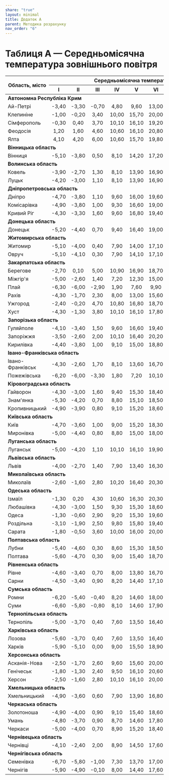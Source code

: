 ```yaml
---
share: "true"
layout: minimal
title: Додаток А
parent: Методика розрахунку
nav_order: "6"
---
```



# Таблиця А — Середньомісячна температура зовнішнього повітря

<table>
  <thead>
    <tr>
      <th rowspan="2">Область, місто</th>
      <th colspan="12">Середньомісячна температура зовнішнього повітря, ℃</th>
      <th rowspan="2">Середня за рік</th>
    </tr>
    <tr>
      <th>I</th>
      <th>II</th>
      <th>III</th>
      <th>IV</th>
      <th>V</th>
      <th>VI</th>
      <th>VII</th>
      <th>VIII</th>
      <th>IX</th>
      <th>X</th>
      <th>XI</th>
      <th>XII</th>
    </tr>
  </thead>
  <tbody>
    <tr>
      <td colspan="14"><b>Автономна Республіка Крим</b></td>
    </tr>
    <tr>
      <td>Ай-Петрі</td>
      <td style="text-align: center">-3,40</td>
      <td style="text-align: center">-3,30</td>
      <td style="text-align: center">-0,70</td>
      <td style="text-align: center">4,80</td>
      <td style="text-align: center">9,60</td>
      <td style="text-align: center">13,00</td>
      <td style="text-align: center">15,50</td>
      <td style="text-align: center">15,10</td>
      <td style="text-align: center">11,00</td>
      <td style="text-align: center">6,70</td>
      <td style="text-align: center">2,50</td>
      <td style="text-align: center">-1,60</td>
      <td style="text-align: center">5,80</td>
    </tr>
    <tr>
      <td>Клепиніне</td>
      <td style="text-align: center">-1,00</td>
      <td style="text-align: center">-0,20</td>
      <td style="text-align: center">3,40</td>
      <td style="text-align: center">10,00</td>
      <td style="text-align: center">15,70</td>
      <td style="text-align: center">20,00</td>
      <td style="text-align: center">22,70</td>
      <td style="text-align: center">21,80</td>
      <td style="text-align: center">16,70</td>
      <td style="text-align: center">10,70</td>
      <td style="text-align: center">5,70</td>
      <td style="text-align: center">1,60</td>
      <td style="text-align: center">10,60</td>
    </tr>
    <tr>
      <td>Сімферополь</td>
      <td style="text-align: center">-0,30</td>
      <td style="text-align: center">0,40</td>
      <td style="text-align: center">3,70</td>
      <td style="text-align: center">10,10</td>
      <td style="text-align: center">16,10</td>
      <td style="text-align: center">19,20</td>
      <td style="text-align: center">21,80</td>
      <td style="text-align: center">21,30</td>
      <td style="text-align: center">16,70</td>
      <td style="text-align: center">11,00</td>
      <td style="text-align: center">6,10</td>
      <td style="text-align: center">2,10</td>
      <td style="text-align: center">10,60</td>
    </tr>
    <tr>
      <td>Феодосія</td>
      <td style="text-align: center">1,20</td>
      <td style="text-align: center">1,60</td>
      <td style="text-align: center">4,60</td>
      <td style="text-align: center">10,60</td>
      <td style="text-align: center">16,10</td>
      <td style="text-align: center">20,80</td>
      <td style="text-align: center">23,20</td>
      <td style="text-align: center">23,10</td>
      <td style="text-align: center">18,40</td>
      <td style="text-align: center">12,60</td>
      <td style="text-align: center">7,60</td>
      <td style="text-align: center">3,80</td>
      <td style="text-align: center">12,00</td>
    </tr>
    <tr>
      <td>Ялта</td>
      <td style="text-align: center">4,10</td>
      <td style="text-align: center">4,20</td>
      <td style="text-align: center">6,00</td>
      <td style="text-align: center">10,60</td>
      <td style="text-align: center">15,70</td>
      <td style="text-align: center">19,80</td>
      <td style="text-align: center">23,60</td>
      <td style="text-align: center">23,20</td>
      <td style="text-align: center">19,00</td>
      <td style="text-align: center">13,60</td>
      <td style="text-align: center">9,50</td>
      <td style="text-align: center">6,10</td>
      <td style="text-align: center">13,00</td>
    </tr>
    <tr>
      <td colspan="14"><b>Вінницька область</b></td>
    </tr>
    <tr>
      <td>Вінниця</td>
      <td style="text-align: center">-5,10</td>
      <td style="text-align: center">-3,80</td>
      <td style="text-align: center">0,50</td>
      <td style="text-align: center">8,10</td>
      <td style="text-align: center">14,20</td>
      <td style="text-align: center">17,20</td>
      <td style="text-align: center">18,70</td>
      <td style="text-align: center">18,00</td>
      <td style="text-align: center">13,30</td>
      <td style="text-align: center">7,60</td>
      <td style="text-align: center">1,80</td>
      <td style="text-align: center">-2,90</td>
      <td style="text-align: center">7,30</td>
    </tr>
    <tr>
      <td colspan="14"><b>Волинська область</b></td>
    </tr>
    <tr>
      <td>Ковель</td>
      <td style="text-align: center">-3,90</td>
      <td style="text-align: center">-2,70</td>
      <td style="text-align: center">1,30</td>
      <td style="text-align: center">8,10</td>
      <td style="text-align: center">13,90</td>
      <td style="text-align: center">16,90</td>
      <td style="text-align: center">18,20</td>
      <td style="text-align: center">17,60</td>
      <td style="text-align: center">13,00</td>
      <td style="text-align: center">7,90</td>
      <td style="text-align: center">2,50</td>
      <td style="text-align: center">-1,90</td>
      <td style="text-align: center">7,60</td>
    </tr>
    <tr>
      <td>Луцьк</td>
      <td style="text-align: center">-4,20</td>
      <td style="text-align: center">-3,00</td>
      <td style="text-align: center">1,10</td>
      <td style="text-align: center">8,10</td>
      <td style="text-align: center">13,90</td>
      <td style="text-align: center">16,90</td>
      <td style="text-align: center">18,40</td>
      <td style="text-align: center">17,70</td>
      <td style="text-align: center">13,20</td>
      <td style="text-align: center">7,90</td>
      <td style="text-align: center">2,40</td>
      <td style="text-align: center">-2,40</td>
      <td style="text-align: center">7,50</td>
    </tr>
    <tr>
      <td colspan="14"><b>Дніпропетровська область</b></td>
    </tr>
    <tr>
      <td>Дніпро</td>
      <td style="text-align: center">-4,70</td>
      <td style="text-align: center">-3,80</td>
      <td style="text-align: center">1,10</td>
      <td style="text-align: center">9,60</td>
      <td style="text-align: center">16,00</td>
      <td style="text-align: center">19,60</td>
      <td style="text-align: center">21,60</td>
      <td style="text-align: center">20,70</td>
      <td style="text-align: center">15,40</td>
      <td style="text-align: center">8,60</td>
      <td style="text-align: center">2,20</td>
      <td style="text-align: center">-2,50</td>
      <td style="text-align: center">8,70</td>
    </tr>
    <tr>
      <td>Комісарівка</td>
      <td style="text-align: center">-4,90</td>
      <td style="text-align: center">-3,80</td>
      <td style="text-align: center">1,00</td>
      <td style="text-align: center">9,30</td>
      <td style="text-align: center">16,60</td>
      <td style="text-align: center">19,00</td>
      <td style="text-align: center">20,90</td>
      <td style="text-align: center">20,00</td>
      <td style="text-align: center">14,70</td>
      <td style="text-align: center">8,20</td>
      <td style="text-align: center">2,20</td>
      <td style="text-align: center">-2,40</td>
      <td style="text-align: center">8,30</td>
    </tr>
    <tr>
      <td>Кривий Ріг</td>
      <td style="text-align: center">-4,30</td>
      <td style="text-align: center">-3,30</td>
      <td style="text-align: center">1,60</td>
      <td style="text-align: center">9,60</td>
      <td style="text-align: center">16,80</td>
      <td style="text-align: center">19,40</td>
      <td style="text-align: center">21,50</td>
      <td style="text-align: center">20,70</td>
      <td style="text-align: center">15,50</td>
      <td style="text-align: center">8,90</td>
      <td style="text-align: center">2,70</td>
      <td style="text-align: center">-2,00</td>
      <td style="text-align: center">8,80</td>
    </tr>
    <tr>
      <td colspan="14"><b>Донецька область</b></td>
    </tr>
    <tr>
      <td>Донецьк</td>
      <td style="text-align: center">-5,20</td>
      <td style="text-align: center">-4,40</td>
      <td style="text-align: center">0,70</td>
      <td style="text-align: center">9,40</td>
      <td style="text-align: center">16,40</td>
      <td style="text-align: center">19,00</td>
      <td style="text-align: center">21,20</td>
      <td style="text-align: center">19,80</td>
      <td style="text-align: center">14,90</td>
      <td style="text-align: center">8,00</td>
      <td style="text-align: center">1,80</td>
      <td style="text-align: center">-2,90</td>
      <td style="text-align: center">8,10</td>
    </tr>
    <tr>
      <td colspan="14"><b>Житомирська область</b></td>
    </tr>
    <tr>
      <td>Житомир</td>
      <td style="text-align: center">-5,10</td>
      <td style="text-align: center">-4,00</td>
      <td style="text-align: center">0,40</td>
      <td style="text-align: center">7,90</td>
      <td style="text-align: center">14,00</td>
      <td style="text-align: center">17,10</td>
      <td style="text-align: center">18,50</td>
      <td style="text-align: center">17,70</td>
      <td style="text-align: center">13,00</td>
      <td style="text-align: center">7,40</td>
      <td style="text-align: center">1,70</td>
      <td style="text-align: center">-2,80</td>
      <td style="text-align: center">7,20</td>
    </tr>
    <tr>
      <td>Овруч</td>
      <td style="text-align: center">-5,10</td>
      <td style="text-align: center">-4,10</td>
      <td style="text-align: center">0,30</td>
      <td style="text-align: center">7,90</td>
      <td style="text-align: center">14,10</td>
      <td style="text-align: center">17,10</td>
      <td style="text-align: center">18,50</td>
      <td style="text-align: center">17,60</td>
      <td style="text-align: center">12,80</td>
      <td style="text-align: center">7,10</td>
      <td style="text-align: center">1,50</td>
      <td style="text-align: center">-3,10</td>
      <td style="text-align: center">7,10</td>
    </tr>
    <tr>
      <td colspan="14"><b>Закарпатська область</b></td>
    </tr>
    <tr>
      <td>Берегове</td>
      <td style="text-align: center">-2,70</td>
      <td style="text-align: center">0,10</td>
      <td style="text-align: center">5,00</td>
      <td style="text-align: center">10,90</td>
      <td style="text-align: center">16,90</td>
      <td style="text-align: center">18,70</td>
      <td style="text-align: center">20,20</td>
      <td style="text-align: center">19,60</td>
      <td style="text-align: center">15,70</td>
      <td style="text-align: center">10,30</td>
      <td style="text-align: center">4,80</td>
      <td style="text-align: center">-0,20</td>
      <td style="text-align: center">9,90</td>
    </tr>
    <tr>
      <td>Міжгір'я</td>
      <td style="text-align: center">-5,00</td>
      <td style="text-align: center">-2,60</td>
      <td style="text-align: center">1,40</td>
      <td style="text-align: center">7,20</td>
      <td style="text-align: center">12,30</td>
      <td style="text-align: center">15,00</td>
      <td style="text-align: center">16,40</td>
      <td style="text-align: center">15,80</td>
      <td style="text-align: center">12,30</td>
      <td style="text-align: center">7,40</td>
      <td style="text-align: center">2,50</td>
      <td style="text-align: center">2,40</td>
      <td style="text-align: center">6,70</td>
    </tr>
    <tr>
      <td>Плай</td>
      <td style="text-align: center">-6,30</td>
      <td style="text-align: center">-6,00</td>
      <td style="text-align: center">-2,90</td>
      <td style="text-align: center">1,90</td>
      <td style="text-align: center">7,60</td>
      <td style="text-align: center">9,90</td>
      <td style="text-align: center">11,40</td>
      <td style="text-align: center">11,50</td>
      <td style="text-align: center">7,70</td>
      <td style="text-align: center">3,60</td>
      <td style="text-align: center">-1,40</td>
      <td style="text-align: center">-5,10</td>
      <td style="text-align: center">2,70</td>
    </tr>
    <tr>
      <td>Рахів</td>
      <td style="text-align: center">-4,30</td>
      <td style="text-align: center">-1,70</td>
      <td style="text-align: center">2,30</td>
      <td style="text-align: center">8,00</td>
      <td style="text-align: center">13,00</td>
      <td style="text-align: center">15,60</td>
      <td style="text-align: center">17,00</td>
      <td style="text-align: center">16,40</td>
      <td style="text-align: center">12,90</td>
      <td style="text-align: center">7,80</td>
      <td style="text-align: center">2,80</td>
      <td style="text-align: center">-1,80</td>
      <td style="text-align: center">7,30</td>
    </tr>
    <tr>
      <td>Ужгород</td>
      <td style="text-align: center">-2,40</td>
      <td style="text-align: center">-0,20</td>
      <td style="text-align: center">4,70</td>
      <td style="text-align: center">10,80</td>
      <td style="text-align: center">16,80</td>
      <td style="text-align: center">18,70</td>
      <td style="text-align: center">20,30</td>
      <td style="text-align: center">19,80</td>
      <td style="text-align: center">15,50</td>
      <td style="text-align: center">10,20</td>
      <td style="text-align: center">4,70</td>
      <td style="text-align: center">-0,50</td>
      <td style="text-align: center">9,80</td>
    </tr>
    <tr>
      <td>Хуст</td>
      <td style="text-align: center">-4,30</td>
      <td style="text-align: center">-1,30</td>
      <td style="text-align: center">3,80</td>
      <td style="text-align: center">10,10</td>
      <td style="text-align: center">16,10</td>
      <td style="text-align: center">17,80</td>
      <td style="text-align: center">19,20</td>
      <td style="text-align: center">18,50</td>
      <td style="text-align: center">14,50</td>
      <td style="text-align: center">8,90</td>
      <td style="text-align: center">3,70</td>
      <td style="text-align: center">-1,30</td>
      <td style="text-align: center">8,70</td>
    </tr>
    <tr>
      <td colspan="14"><b>Запорізька область</b></td>
    </tr>
    <tr>
      <td>Гуляйполе</td>
      <td style="text-align: center">-4,10</td>
      <td style="text-align: center">-3,40</td>
      <td style="text-align: center">1,50</td>
      <td style="text-align: center">9,60</td>
      <td style="text-align: center">16,60</td>
      <td style="text-align: center">19,40</td>
      <td style="text-align: center">21,60</td>
      <td style="text-align: center">20,50</td>
      <td style="text-align: center">15,10</td>
      <td style="text-align: center">8,40</td>
      <td style="text-align: center">2,50</td>
      <td style="text-align: center">-1,90</td>
      <td style="text-align: center">8,70</td>
    </tr>
    <tr>
      <td>Запоріжжя</td>
      <td style="text-align: center">-3,50</td>
      <td style="text-align: center">-2,60</td>
      <td style="text-align: center">2,00</td>
      <td style="text-align: center">10,10</td>
      <td style="text-align: center">16,40</td>
      <td style="text-align: center">20,20</td>
      <td style="text-align: center">22,40</td>
      <td style="text-align: center">21,40</td>
      <td style="text-align: center">16,20</td>
      <td style="text-align: center">9,60</td>
      <td style="text-align: center">3,50</td>
      <td style="text-align: center">-1,10</td>
      <td style="text-align: center">9,60</td>
    </tr>
    <tr>
      <td>Кирилівка</td>
      <td style="text-align: center">-4,40</td>
      <td style="text-align: center">-3,80</td>
      <td style="text-align: center">1,00</td>
      <td style="text-align: center">9,10</td>
      <td style="text-align: center">15,00</td>
      <td style="text-align: center">18,80</td>
      <td style="text-align: center">20,60</td>
      <td style="text-align: center">20,10</td>
      <td style="text-align: center">14,90</td>
      <td style="text-align: center">8,10</td>
      <td style="text-align: center">2,30</td>
      <td style="text-align: center">-2,20</td>
      <td style="text-align: center">8,30</td>
    </tr>
    <tr>
      <td colspan="14"><b>Івано-Франківська область</b></td>
    </tr>
    <tr>
      <td>Івано-Франківськ</td>
      <td style="text-align: center">-4,30</td>
      <td style="text-align: center">-2,60</td>
      <td style="text-align: center">1,70</td>
      <td style="text-align: center">8,10</td>
      <td style="text-align: center">13,60</td>
      <td style="text-align: center">16,70</td>
      <td style="text-align: center">18,30</td>
      <td style="text-align: center">17,70</td>
      <td style="text-align: center">13,40</td>
      <td style="text-align: center">8,00</td>
      <td style="text-align: center">2,50</td>
      <td style="text-align: center">-2,40</td>
      <td style="text-align: center">7,60</td>
    </tr>
    <tr>
      <td>Пожежівська</td>
      <td style="text-align: center">-6,20</td>
      <td style="text-align: center">-6,00</td>
      <td style="text-align: center">-3,30</td>
      <td style="text-align: center">1,80</td>
      <td style="text-align: center">7,20</td>
      <td style="text-align: center">10,10</td>
      <td style="text-align: center">11,70</td>
      <td style="text-align: center">11,80</td>
      <td style="text-align: center">8,00</td>
      <td style="text-align: center">4,10</td>
      <td style="text-align: center">-0,70</td>
      <td style="text-align: center">-4,90</td>
      <td style="text-align: center">2,80</td>
    </tr>
    <tr>
      <td colspan="14"><b>Кіровоградська область</b></td>
    </tr>
    <tr>
      <td>Гайворон</td>
      <td style="text-align: center">-4,30</td>
      <td style="text-align: center">-3,00</td>
      <td style="text-align: center">1,60</td>
      <td style="text-align: center">9,40</td>
      <td style="text-align: center">15,30</td>
      <td style="text-align: center">18,40</td>
      <td style="text-align: center">20,00</td>
      <td style="text-align: center">19,20</td>
      <td style="text-align: center">14,40</td>
      <td style="text-align: center">8,40</td>
      <td style="text-align: center">2,70</td>
      <td style="text-align: center">-1,90</td>
      <td style="text-align: center">8,40</td>
    </tr>
    <tr>
      <td>Знам'янка</td>
      <td style="text-align: center">-5,30</td>
      <td style="text-align: center">-4,20</td>
      <td style="text-align: center">0,70</td>
      <td style="text-align: center">8,80</td>
      <td style="text-align: center">15,10</td>
      <td style="text-align: center">18,50</td>
      <td style="text-align: center">20,30</td>
      <td style="text-align: center">19,50</td>
      <td style="text-align: center">14,40</td>
      <td style="text-align: center">7,90</td>
      <td style="text-align: center">2,00</td>
      <td style="text-align: center">-2,80</td>
      <td style="text-align: center">7,90</td>
    </tr>
    <tr>
      <td>Кропивницький</td>
      <td style="text-align: center">-4,90</td>
      <td style="text-align: center">-3,90</td>
      <td style="text-align: center">0,80</td>
      <td style="text-align: center">9,10</td>
      <td style="text-align: center">15,20</td>
      <td style="text-align: center">18,60</td>
      <td style="text-align: center">20,40</td>
      <td style="text-align: center">19,70</td>
      <td style="text-align: center">14,70</td>
      <td style="text-align: center">8,20</td>
      <td style="text-align: center">2,10</td>
      <td style="text-align: center">-2,60</td>
      <td style="text-align: center">8,10</td>
    </tr>
    <tr>
      <td colspan="14"><b>Київська область</b></td>
    </tr>
    <tr>
      <td>Київ</td>
      <td style="text-align: center">-4,70</td>
      <td style="text-align: center">-3,60</td>
      <td style="text-align: center">1,00</td>
      <td style="text-align: center">9,00</td>
      <td style="text-align: center">15,20</td>
      <td style="text-align: center">18,30</td>
      <td style="text-align: center">19,80</td>
      <td style="text-align: center">19,00</td>
      <td style="text-align: center">13,90</td>
      <td style="text-align: center">8,10</td>
      <td style="text-align: center">1,90</td>
      <td style="text-align: center">-2,50</td>
      <td style="text-align: center">8,00</td>
    </tr>
    <tr>
      <td>Миронівка</td>
      <td style="text-align: center">-5,00</td>
      <td style="text-align: center">-4,40</td>
      <td style="text-align: center">0,80</td>
      <td style="text-align: center">8,80</td>
      <td style="text-align: center">15,00</td>
      <td style="text-align: center">18,00</td>
      <td style="text-align: center">19,80</td>
      <td style="text-align: center">19,00</td>
      <td style="text-align: center">14,10</td>
      <td style="text-align: center">8,00</td>
      <td style="text-align: center">1,80</td>
      <td style="text-align: center">-2,70</td>
      <td style="text-align: center">7,80</td>
    </tr>
    <tr>
      <td colspan="14"><b>Луганська область</b></td>
    </tr>
    <tr>
      <td>Луганськ</td>
      <td style="text-align: center">-5,00</td>
      <td style="text-align: center">-4,20</td>
      <td style="text-align: center">1,10</td>
      <td style="text-align: center">10,10</td>
      <td style="text-align: center">16,10</td>
      <td style="text-align: center">19,90</td>
      <td style="text-align: center">22,00</td>
      <td style="text-align: center">20,70</td>
      <td style="text-align: center">15,10</td>
      <td style="text-align: center">8,20</td>
      <td style="text-align: center">2,20</td>
      <td style="text-align: center">-2,50</td>
      <td style="text-align: center">8,60</td>
    </tr>
    <tr>
      <td colspan="14"><b>Львівська область</b></td>
    </tr>
    <tr>
      <td>Львів</td>
      <td style="text-align: center">-4,00</td>
      <td style="text-align: center">-2,70</td>
      <td style="text-align: center">1,40</td>
      <td style="text-align: center">7,90</td>
      <td style="text-align: center">13,40</td>
      <td style="text-align: center">16,30</td>
      <td style="text-align: center">17,70</td>
      <td style="text-align: center">17,20</td>
      <td style="text-align: center">13,00</td>
      <td style="text-align: center">8,00</td>
      <td style="text-align: center">2,50</td>
      <td style="text-align: center">-2,20</td>
      <td style="text-align: center">7,40</td>
    </tr>
    <tr>
      <td colspan="14"><b>Миколаївська область</b></td>
    </tr>
    <tr>
      <td>Миколаїв</td>
      <td style="text-align: center">-2,60</td>
      <td style="text-align: center">-1,60</td>
      <td style="text-align: center">2,80</td>
      <td style="text-align: center">10,20</td>
      <td style="text-align: center">16,40</td>
      <td style="text-align: center">20,30</td>
      <td style="text-align: center">22,70</td>
      <td style="text-align: center">22,00</td>
      <td style="text-align: center">16,80</td>
      <td style="text-align: center">10,40</td>
      <td style="text-align: center">4,20</td>
      <td style="text-align: center">-0,40</td>
      <td style="text-align: center">10,10</td>
    </tr>
    <tr>
      <td colspan="14"><b>Одеська область</b></td>
    </tr>
    <tr>
      <td>Ізмаїл</td>
      <td style="text-align: center">-1,30</td>
      <td style="text-align: center">0,20</td>
      <td style="text-align: center">4,30</td>
      <td style="text-align: center">10,60</td>
      <td style="text-align: center">16,30</td>
      <td style="text-align: center">20,30</td>
      <td style="text-align: center">22,30</td>
      <td style="text-align: center">21,70</td>
      <td style="text-align: center">17,00</td>
      <td style="text-align: center">11,20</td>
      <td style="text-align: center">5,70</td>
      <td style="text-align: center">0,70</td>
      <td style="text-align: center">10,80</td>
    </tr>
    <tr>
      <td>Любашівка</td>
      <td style="text-align: center">-4,30</td>
      <td style="text-align: center">-3,00</td>
      <td style="text-align: center">1,50</td>
      <td style="text-align: center">9,30</td>
      <td style="text-align: center">15,30</td>
      <td style="text-align: center">18,60</td>
      <td style="text-align: center">20,50</td>
      <td style="text-align: center">19,90</td>
      <td style="text-align: center">15,10</td>
      <td style="text-align: center">8,90</td>
      <td style="text-align: center">2,80</td>
      <td style="text-align: center">-1,90</td>
      <td style="text-align: center">8,60</td>
    </tr>
    <tr>
      <td>Одеса</td>
      <td style="text-align: center">-1,30</td>
      <td style="text-align: center">-0,60</td>
      <td style="text-align: center">2,90</td>
      <td style="text-align: center">9,20</td>
      <td style="text-align: center">15,30</td>
      <td style="text-align: center">19,60</td>
      <td style="text-align: center">22,00</td>
      <td style="text-align: center">21,60</td>
      <td style="text-align: center">17,00</td>
      <td style="text-align: center">11,30</td>
      <td style="text-align: center">5,80</td>
      <td style="text-align: center">1,10</td>
      <td style="text-align: center">10,30</td>
    </tr>
    <tr>
      <td>Роздільна</td>
      <td style="text-align: center">-3,10</td>
      <td style="text-align: center">-1,90</td>
      <td style="text-align: center">2,50</td>
      <td style="text-align: center">9,80</td>
      <td style="text-align: center">15,80</td>
      <td style="text-align: center">19,40</td>
      <td style="text-align: center">21,50</td>
      <td style="text-align: center">21,00</td>
      <td style="text-align: center">16,10</td>
      <td style="text-align: center">9,90</td>
      <td style="text-align: center">3,90</td>
      <td style="text-align: center">-0,90</td>
      <td style="text-align: center">9,50</td>
    </tr>
    <tr>
      <td>Сарата</td>
      <td style="text-align: center">-1,80</td>
      <td style="text-align: center">-0,50</td>
      <td style="text-align: center">3,60</td>
      <td style="text-align: center">10,00</td>
      <td style="text-align: center">16,00</td>
      <td style="text-align: center">20,00</td>
      <td style="text-align: center">22,10</td>
      <td style="text-align: center">21,30</td>
      <td style="text-align: center">16,40</td>
      <td style="text-align: center">10,50</td>
      <td style="text-align: center">5,10</td>
      <td style="text-align: center">0,20</td>
      <td style="text-align: center">10,20</td>
    </tr>
    <tr>
      <td colspan="14"><b>Полтавська область</b></td>
    </tr>
    <tr>
      <td>Лубни</td>
      <td style="text-align: center">-5,40</td>
      <td style="text-align: center">-4,60</td>
      <td style="text-align: center">0,30</td>
      <td style="text-align: center">8,60</td>
      <td style="text-align: center">15,30</td>
      <td style="text-align: center">18,50</td>
      <td style="text-align: center">20,20</td>
      <td style="text-align: center">19,10</td>
      <td style="text-align: center">13,70</td>
      <td style="text-align: center">7,60</td>
      <td style="text-align: center">1,30</td>
      <td style="text-align: center">-3,30</td>
      <td style="text-align: center">7,60</td>
    </tr>
    <tr>
      <td>Полтава</td>
      <td style="text-align: center">-5,60</td>
      <td style="text-align: center">-4,70</td>
      <td style="text-align: center">0,30</td>
      <td style="text-align: center">9,00</td>
      <td style="text-align: center">15,40</td>
      <td style="text-align: center">18,70</td>
      <td style="text-align: center">20,50</td>
      <td style="text-align: center">19,70</td>
      <td style="text-align: center">14,30</td>
      <td style="text-align: center">7,70</td>
      <td style="text-align: center">1,30</td>
      <td style="text-align: center">-3,30</td>
      <td style="text-align: center">7,80</td>
    </tr>
    <tr>
      <td colspan="14"><b>Рівненська область</b></td>
    </tr>
    <tr>
      <td>Рівне</td>
      <td style="text-align: center">-4,60</td>
      <td style="text-align: center">-3,40</td>
      <td style="text-align: center">0,70</td>
      <td style="text-align: center">8,00</td>
      <td style="text-align: center">13,80</td>
      <td style="text-align: center">16,70</td>
      <td style="text-align: center">18,20</td>
      <td style="text-align: center">17,50</td>
      <td style="text-align: center">13,10</td>
      <td style="text-align: center">7,70</td>
      <td style="text-align: center">2,10</td>
      <td style="text-align: center">-2,60</td>
      <td style="text-align: center">7,30</td>
    </tr>
    <tr>
      <td>Сарни</td>
      <td style="text-align: center">-4,50</td>
      <td style="text-align: center">-3,40</td>
      <td style="text-align: center">0,90</td>
      <td style="text-align: center">8,20</td>
      <td style="text-align: center">14,40</td>
      <td style="text-align: center">17,10</td>
      <td style="text-align: center">18,60</td>
      <td style="text-align: center">17,70</td>
      <td style="text-align: center">13,00</td>
      <td style="text-align: center">7,70</td>
      <td style="text-align: center">2,10</td>
      <td style="text-align: center">-2,40</td>
      <td style="text-align: center">7,40</td>
    </tr>
    <tr>
      <td colspan="14"><b>Сумська область</b></td>
    </tr>
    <tr>
      <td>Ромни</td>
      <td style="text-align: center">-6,20</td>
      <td style="text-align: center">-5,40</td>
      <td style="text-align: center">-0,40</td>
      <td style="text-align: center">8,20</td>
      <td style="text-align: center">14,60</td>
      <td style="text-align: center">18,00</td>
      <td style="text-align: center">19,40</td>
      <td style="text-align: center">18,40</td>
      <td style="text-align: center">13,10</td>
      <td style="text-align: center">6,80</td>
      <td style="text-align: center">0,70</td>
      <td style="text-align: center">-4,00</td>
      <td style="text-align: center">6,90</td>
    </tr>
    <tr>
      <td>Суми</td>
      <td style="text-align: center">-6,60</td>
      <td style="text-align: center">-5,80</td>
      <td style="text-align: center">-0,80</td>
      <td style="text-align: center">8,10</td>
      <td style="text-align: center">14,60</td>
      <td style="text-align: center">17,90</td>
      <td style="text-align: center">19,50</td>
      <td style="text-align: center">18,40</td>
      <td style="text-align: center">13,00</td>
      <td style="text-align: center">6,70</td>
      <td style="text-align: center">0,40</td>
      <td style="text-align: center">-4,30</td>
      <td style="text-align: center">6,80</td>
    </tr>
    <tr>
      <td colspan="14"><b>Тернопільська область</b></td>
    </tr>
    <tr>
      <td>Тернопіль</td>
      <td style="text-align: center">-5,00</td>
      <td style="text-align: center">-3,70</td>
      <td style="text-align: center">0,40</td>
      <td style="text-align: center">7,60</td>
      <td style="text-align: center">13,50</td>
      <td style="text-align: center">16,40</td>
      <td style="text-align: center">17,80</td>
      <td style="text-align: center">17,20</td>
      <td style="text-align: center">12,80</td>
      <td style="text-align: center">7,50</td>
      <td style="text-align: center">1,80</td>
      <td style="text-align: center">-3,10</td>
      <td style="text-align: center">6,90</td>
    </tr>
    <tr>
      <td colspan="14"><b>Харківська область</b></td>
    </tr>
    <tr>
      <td>Лозова</td>
      <td style="text-align: center">-5,60</td>
      <td style="text-align: center">-3,70</td>
      <td style="text-align: center">0,40</td>
      <td style="text-align: center">7,60</td>
      <td style="text-align: center">13,50</td>
      <td style="text-align: center">16,40</td>
      <td style="text-align: center">17,80</td>
      <td style="text-align: center">17,20</td>
      <td style="text-align: center">12,80</td>
      <td style="text-align: center">7,50</td>
      <td style="text-align: center">1,80</td>
      <td style="text-align: center">-3,10</td>
      <td style="text-align: center">6,90</td>
    </tr>
    <tr>
      <td>Харків</td>
      <td style="text-align: center">-5,90</td>
      <td style="text-align: center">-5,10</td>
      <td style="text-align: center">0,00</td>
      <td style="text-align: center">9,00</td>
      <td style="text-align: center">15,50</td>
      <td style="text-align: center">18,90</td>
      <td style="text-align: center">20,70</td>
      <td style="text-align: center">19,70</td>
      <td style="text-align: center">14,10</td>
      <td style="text-align: center">7,50</td>
      <td style="text-align: center">1,00</td>
      <td style="text-align: center">-3,70</td>
      <td style="text-align: center">7,60</td>
    </tr>
    <tr>
      <td colspan="14"><b>Херсонська область</b></td>
    </tr>
    <tr>
      <td>Асканія-Нова</td>
      <td style="text-align: center">-2,50</td>
      <td style="text-align: center">-1,70</td>
      <td style="text-align: center">2,60</td>
      <td style="text-align: center">9,60</td>
      <td style="text-align: center">15,60</td>
      <td style="text-align: center">20,00</td>
      <td style="text-align: center">22,50</td>
      <td style="text-align: center">21,80</td>
      <td style="text-align: center">16,50</td>
      <td style="text-align: center">9,90</td>
      <td style="text-align: center">4,20</td>
      <td style="text-align: center">0,00</td>
      <td style="text-align: center">9,90</td>
    </tr>
    <tr>
      <td>Генічеськ</td>
      <td style="text-align: center">-1,80</td>
      <td style="text-align: center">-1,30</td>
      <td style="text-align: center">2,40</td>
      <td style="text-align: center">9,50</td>
      <td style="text-align: center">16,10</td>
      <td style="text-align: center">20,60</td>
      <td style="text-align: center">23,10</td>
      <td style="text-align: center">22,40</td>
      <td style="text-align: center">17,50</td>
      <td style="text-align: center">11,00</td>
      <td style="text-align: center">6,20</td>
      <td style="text-align: center">6,70</td>
      <td style="text-align: center">10,50</td>
    </tr>
    <tr>
      <td>Херсон</td>
      <td style="text-align: center">-2,50</td>
      <td style="text-align: center">-1,60</td>
      <td style="text-align: center">2,80</td>
      <td style="text-align: center">10,10</td>
      <td style="text-align: center">16,10</td>
      <td style="text-align: center">20,00</td>
      <td style="text-align: center">22,40</td>
      <td style="text-align: center">21,60</td>
      <td style="text-align: center">16,50</td>
      <td style="text-align: center">10,10</td>
      <td style="text-align: center">4,30</td>
      <td style="text-align: center">-0,20</td>
      <td style="text-align: center">10,00</td>
    </tr>
    <tr>
      <td colspan="14"><b>Хмельницька область</b></td>
    </tr>
    <tr>
      <td>Хмельницький</td>
      <td style="text-align: center">-4,90</td>
      <td style="text-align: center">-3,60</td>
      <td style="text-align: center">0,60</td>
      <td style="text-align: center">7,90</td>
      <td style="text-align: center">13,90</td>
      <td style="text-align: center">16,80</td>
      <td style="text-align: center">18,40</td>
      <td style="text-align: center">17,70</td>
      <td style="text-align: center">13,10</td>
      <td style="text-align: center">7,60</td>
      <td style="text-align: center">1,90</td>
      <td style="text-align: center">-2,90</td>
      <td style="text-align: center">7,20</td>
    </tr>
    <tr>
      <td colspan="14"><b>Черкаська область</b></td>
    </tr>
    <tr>
      <td>Золотоноша</td>
      <td style="text-align: center">-4,90</td>
      <td style="text-align: center">-4,00</td>
      <td style="text-align: center">0,90</td>
      <td style="text-align: center">9,10</td>
      <td style="text-align: center">15,40</td>
      <td style="text-align: center">18,60</td>
      <td style="text-align: center">20,20</td>
      <td style="text-align: center">19,10</td>
      <td style="text-align: center">14,00</td>
      <td style="text-align: center">7,80</td>
      <td style="text-align: center">1,90</td>
      <td style="text-align: center">-2,90</td>
      <td style="text-align: center">7,20</td>
    </tr>
    <tr>
      <td>Умань</td>
      <td style="text-align: center">-4,80</td>
      <td style="text-align: center">-3,70</td>
      <td style="text-align: center">0,90</td>
      <td style="text-align: center">8,70</td>
      <td style="text-align: center">14,60</td>
      <td style="text-align: center">17,80</td>
      <td style="text-align: center">19,40</td>
      <td style="text-align: center">18,60</td>
      <td style="text-align: center">13,60</td>
      <td style="text-align: center">7,70</td>
      <td style="text-align: center">2,00</td>
      <td style="text-align: center">-2,50</td>
      <td style="text-align: center">7,70</td>
    </tr>
    <tr>
      <td>Черкаси</td>
      <td style="text-align: center">-5,00</td>
      <td style="text-align: center">-4,00</td>
      <td style="text-align: center">0,70</td>
      <td style="text-align: center">8,90</td>
      <td style="text-align: center">15,20</td>
      <td style="text-align: center">18,40</td>
      <td style="text-align: center">20,10</td>
      <td style="text-align: center">19,30</td>
      <td style="text-align: center">14,20</td>
      <td style="text-align: center">7,90</td>
      <td style="text-align: center">2,00</td>
      <td style="text-align: center">-2,70</td>
      <td style="text-align: center">7,90</td>
    </tr>
    <tr>
      <td colspan="14"><b>Чернівецька область</b></td>
    </tr>
    <tr>
      <td>Чернівці</td>
      <td style="text-align: center">-4,10</td>
      <td style="text-align: center">-2,40</td>
      <td style="text-align: center">2,00</td>
      <td style="text-align: center">8,90</td>
      <td style="text-align: center">14,50</td>
      <td style="text-align: center">17,60</td>
      <td style="text-align: center">19,10</td>
      <td style="text-align: center">18,40</td>
      <td style="text-align: center">14,10</td>
      <td style="text-align: center">8,70</td>
      <td style="text-align: center">2,70</td>
      <td style="text-align: center">-2,10</td>
      <td style="text-align: center">8,10</td>
    </tr>
    <tr>
      <td colspan="14"><b>Чернігівська область</b></td>
    </tr>
    <tr>
      <td>Семенівка</td>
      <td style="text-align: center">-6,70</td>
      <td style="text-align: center">-5,80</td>
      <td style="text-align: center">-1,00</td>
      <td style="text-align: center">7,30</td>
      <td style="text-align: center">13,70</td>
      <td style="text-align: center">17,00</td>
      <td style="text-align: center">18,50</td>
      <td style="text-align: center">17,40</td>
      <td style="text-align: center">12,20</td>
      <td style="text-align: center">6,20</td>
      <td style="text-align: center">0,20</td>
      <td style="text-align: center">-4,00</td>
      <td style="text-align: center">6,30</td>
    </tr>
    <tr>
      <td>Чернігів</td>
      <td style="text-align: center">-5,90</td>
      <td style="text-align: center">-4,90</td>
      <td style="text-align: center">-0,10</td>
      <td style="text-align: center">8,00</td>
      <td style="text-align: center">14,40</td>
      <td style="text-align: center">17,60</td>
      <td style="text-align: center">19,20</td>
      <td style="text-align: center">18,10</td>
      <td style="text-align: center">12,90</td>
      <td style="text-align: center">6,90</td>
      <td style="text-align: center">1,00</td>
      <td style="text-align: center">-3,50</td>
      <td style="text-align: center">7,00</td>
    </tr>
  </tbody>
</table>
